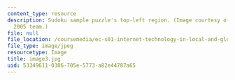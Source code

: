 ```yaml
---
content_type: resource
description: Sudoku sample puzzle's top-left region. (Image courtesy of MIT-AITI Kenya
  2005 team.)
file: null
file_location: /coursemedia/ec-s01-internet-technology-in-local-and-global-communities-spring-2005-summer-2005/533496110386705e5773a82e44787a65_image3.jpg
file_type: image/jpeg
resourcetype: Image
title: image3.jpg
uid: 53349611-0386-705e-5773-a82e44787a65
---
```

